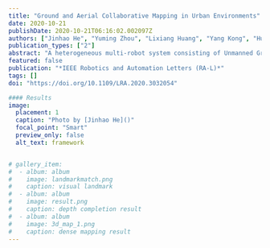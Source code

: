 ```yaml
---
title: "Ground and Aerial Collaborative Mapping in Urban Environments"
date: 2020-10-21
publishDate: 2020-10-21T06:16:02.002097Z
authors: ["Jinhao He", "Yuming Zhou", "Lixiang Huang", "Yang Kong", "Hui Cheng"]
publication_types: ["2"]
abstract: "A heterogeneous multi-robot system consisting of Unmanned Ground Vehicles (UGVs) and Unmanned Aerial Vehicles (UAVs) have advantages over a single-robot system in efficiency and flexibility, enabling them to perform a larger range of tasks. To allow heterogeneous platforms to work together in GPS-denied scenarios, it is crucial to build a complete 3D map of the environment. In this paper, a novel method is presented to perform ground and aerial collaborative mapping leveraging visual and range data collected by cameras and 3D LiDAR sensors. In the proposed system, a visual-LiDAR ego-motion estimation module that considers point, line and planar constraints can provide robust odometry information. Thumbnail images representing obstacle outlines are generated and descriptors are extracted using a neural network to help perform data association between separate runs. Map segments and the robot poses are organized together and are updated during a pose graph optimization procedure. The proposed ground-aerial collaborative mapping approach is evaluated on both synthetic and real-world datasets comparing with other methods. Experiment results demonstrate that our method can achieve outstanding mapping results."
featured: false
publication: "*IEEE Robotics and Automation Letters (RA-L)*"
tags: []
doi: "https://doi.org/10.1109/LRA.2020.3032054"

#### Results
image:
  placement: 1
  caption: "Photo by [Jinhao He]()"
  focal_point: "Smart"
  preview_only: false
  alt_text: framework


# gallery_item:
#  - album: album
#    image: landmarkmatch.png
#    caption: visual landmark
#  - album: album
#    image: result.png
#    caption: depth completion result
#  - album: album
#    image: 3d_map_1.png
#    caption: dense mapping result
---
```


<!-- {{< gallery album="album" >}} -->
<!-- {{< video src="IROS18_1068_VI_fi.mp4" controls="yes" >}} -->

